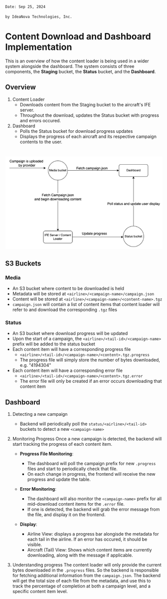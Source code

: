 <pre><code>Date: Sep 25, 2024
<br />by IdeaNova Technologies, Inc.
</code></pre>

# Content Download and Dashboard Implementation

This is an overview of how the content loader is being used in a wider system alongside the dashboard. The system consists of three components, the __Staging__ bucket, the __Status__ bucket, and the __Dashboard__.

## Overview
1. Content Loader
   * Downloads content from the Staging bucket to the aircraft's IFE server.
   * Throughout the download, updates the Status bucket with progress and errors occured.
2. Dashboard
   * Polls the Status bucket for download progress updates
   * Displays the progress of each aircraft and its respective campaign contents to the user.

  
  #
  
![Image](./process.png)

## S3 Buckets

### Media
* An S3 bucket where content to be downloaded is held
* Metadata will be stored at `<airline>/<campaign-name>/campaign.json` 
* Content will be stored at `<airline>/<campaign-name>/<content-name>.tgz`
* `campaign.json` will contain a list of content items that content loader will refer to and download the corresponding `.tgz` files

### Status
* An S3 bucket where download progress will be updated
* Upon the start of a campaign, the `<airline>/<tail-id>/<campaign-name>` prefix will be added to the status bucket
* Each content item will have a corresponding progress file
  * `<airline>/<tail-id>/<campaign-name>/<content>.tgz.progress`
  * The progress file will simply store the number of bytes downloaded, e.g. "4194304"
* Each content item will have a corresponding error file
  * `<airline>/<tail-id>/<campaign-name>/<content>.tgz.error`
  * The error file will only be created if an error occurs downloading that content item

## Dashboard
1. Detecting a new campaign
   * Backend will periodically poll the `status/<airline>/<tail-id>` buckets to detect a new `<campaign-name>`
2. Monitoring Progress
Once a new campaign is detected, the backend will start tracking the progress of each content item.

   * __Progress File Monitoring__:
      - The dashboard will poll the campaign prefix for new `.progress` files and start to periodically check that file.
      - On each change in progress, the frontend will receive the new progress and update the table.

   * __Error Monitoring__:
      - The dashboard will also monitor the `<campaign-name>` prefix for all mid-download content items for the `.error` file.
      - If one is detected, the backend will grab the error message from the file, and display it on the frontend.
  
   * __Display__:
      - Airline View: displays a progress bar alongisde the metadata for each tail in the airline. If an error has occured, it should be visible.
      - Aircraft (Tail) View: Shows which content items are currently downloading, along with the message if applicable.

3. Understanding progress
  The content loader will only provide the current bytes downloaded in the `.progress` files. So the backend is responsible for fetching additional information from the `campaign.json`. The backend will get the total size of each file from the metadata, and use this to track the percentage of completion at both a campaign level, and a specific content item level.
